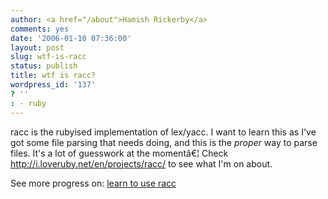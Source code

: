 ```yaml
---
author: <a href="/about">Hamish Rickerby</a>
comments: yes
date: '2006-01-10 07:36:00'
layout: post
slug: wtf-is-racc
status: publish
title: wtf is racc?
wordpress_id: '137'
? ''
: - ruby
---
```


<div>
<div>

racc is the rubyised implementation of lex/yacc.  I want to learn this as I've got some file parsing that needs doing, and this is the <em>proper</em> way to parse files.  It's a lot of guesswork at the momentâ€¦
Check <a href="http://i.loveruby.net/en/projects/racc/">http://i.loveruby.net/en/projects/racc/</a> to see what I'm on about.

</div>
<div>See more progress on: <a href="http://www.43things.com/people/progress/rickerbh?on=1847638">learn to use racc</a></div>
</div>